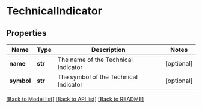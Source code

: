# TechnicalIndicator

## Properties
Name | Type | Description | Notes
------------ | ------------- | ------------- | -------------
**name** | **str** | The name of the Technical Indicator | [optional] 
**symbol** | **str** | The symbol of the Technical Indicator | [optional] 

[[Back to Model list]](../README.md#documentation-for-models) [[Back to API list]](../README.md#documentation-for-api-endpoints) [[Back to README]](../README.md)


